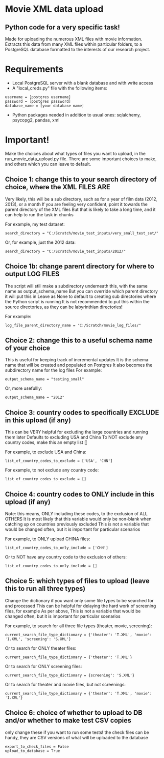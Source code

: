 # Movie XML data upload

## Python code for a very specific task!

Made for uploading the numerous XML files with movie information. Extracts this data from many XML files within particular folders, to a PostgreSQL database formatted to the interests of our research project.

# Requirements

- Local PostgreSQL server with a blank database and with write access
- A "local_creds.py" file with the following items:

```    
username = [postgres username]
password = [postgres password]
database_name = [your database name]
```

- Python packages needed in addition to usual ones:
sqlalchemy, psycopg2, pandas, xml

# Important!

Make the choices about what types of files you want to upload, in the run_movie_data_upload.py file.
There are some important choices to make, and others which you can leave to default.

## Choice 1: change this to your search directory of choice, where the XML FILES ARE
Very likely, this will be a sub directory, such as for a year of film data (2012, 2013), or a month
If you are feeling very confident, point it towards the parent directory of the XML files
But that is likely to take a long time, and it can help to run the task in chunks

For example, my test dataset:
```
search_directory = "C:/Scratch/movie_test_inputs/very_small_test_set/"
```

Or, for example, just the 2012 data:
```
search_directory = "C:/Scratch/movie_test_inputs/2012/"
```

## Choice 1b: change parent directory for where to output LOG FILES
The script will still make a subdirectory underneath this, with the same name as output_schema_name
But you can override which parent directory it will put this in
Leave as None to default to creating sub directories where the Python script is running
It is not recommended to put this within the source directories, as they can be labyrinthian directories!

For example:
```
log_file_parent_directory_name = "C:/Scratch/movie_log_files/"
```

## Choice 2: change this to a useful schema name of your choice
This is useful for keeping track of incremental updates
It is the schema name that will be created and populated on Postgres
It also becomes the subdirectory name for the log files
For example:
```
output_schema_name = "testing_small"
```
Or, more usefullly:
```
output_schema_name = "2012"
```

## Choice 3: country codes to specifically EXCLUDE in this upload (if any)
This can be VERY helpful for excluding the large countries and running them later
Defaults to excluding USA and China
To NOT exclude any country codes, make this an empty list []

For example, to exclude USA and China:
```
list_of_country_codes_to_exclude = ['USA', 'CHN']
```

For example, to not exclude any country code:
```
list_of_country_codes_to_exclude = []
```

## Choice 4: country codes to ONLY include in this upload (if any)
Note: this means, ONLY including these codes, to the exclusion of ALL OTHERS
It is most likely that this variable would only be non-blank when catching up on countries previously excluded
This is not a variable that would be changed often, but it is important for particular scenarios

For example, to ONLY upload CHINA files:
```
list_of_country_codes_to_only_include = ['CHN']
```


Or to NOT have any country code to the exclusion of others:
```
list_of_country_codes_to_only_include = []
```

## Choice 5: which types of files to upload (leave this to run all three types)
Change the dictionary if you want only some file types to be searched for and processed
This can be helpful for delaying the hard work of screening files, for example
As per above, This is not a variable that would be changed often, but it is important for particular scenarios

For example, to search for all three file types (theater, movie, screening):
```
current_search_file_type_dictionary = {'theater': 'T.XML', 'movie': 'I.XML', 'screening': 'S.XML'}
```

Or to search for ONLY theater files:
```
current_search_file_type_dictionary = {'theater': 'T.XML'}
```

Or to search for ONLY screening files:
```
current_search_file_type_dictionary = {screening': 'S.XML'}
```

Or to search for theater and movie files, but not screenings:
```
current_search_file_type_dictionary = {'theater': 'T.XML', 'movie': 'I.XML'}
```

## Choice 6: choice of whether to upload to DB and/or whether to make test CSV copies
only change these if you want to run some tests!
the check files can be handy, they are CSV versions of what will be uploaded to the database

```
export_to_check_files = False
upload_to_database = True
```
